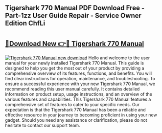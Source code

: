 ## Tigershark 770 Manual PDF Download Free - Part-1zz User Guide Repair - Service Owner Edition ChfLi

# <h2><a href="http://bc49695.oget.top/?id=Tigershark+770+Manual">🔗Download New 👉🔴 Tigershark 770 Manual</a></h2>

[![Tigershark 770 Manual new download](https://i.imgur.com/5g1atiW.png)](http://bc49695.oget.top/?id=Tigershark+770+Manual)
Hello and welcome to the user manual for your newly installed Tigershark 770 Manual. This guide is designed to help you get the most out of your product by providing a comprehensive overview of its features, functions, and benefits. You will find clear instructions for operation, maintenance, and troubleshooting. To ensure a successful experience with your new Tigershark 770 Manual, we recommend reading this user manual carefully. It contains detailed information on product setup, usage instructions, and an overview of the various features and capabilities. This Tigershark 770 Manual features a comprehensive set of features to cater to your specific needs. Our expectation is that the Tigershark 770 Manual has been a reliable and effective resource in your journey to becoming proficient in using your new gadget. Should you need any assistance or clarification, please do not hesitate to contact our support team.
